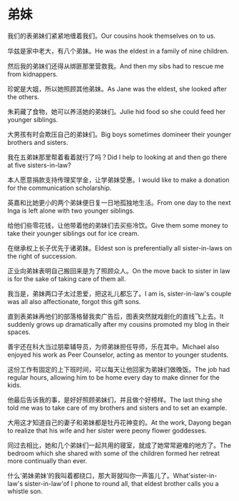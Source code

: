# 弟妹

<p><span class="chinese">我们的表弟妹们紧紧地缠着我们。</span><span class="english">Our cousins hook themselves on to us.</span></p>

<p><span class="chinese">华兹是家中老大，有八个弟妹。</span><span class="english">He was the eldest in a family of nine children.</span></p>

<p><span class="chinese">然后我的弟妹们还得从绑匪那里营救我。</span><span class="english">And then my sibs had to rescue me from kidnappers.</span></p>

<p><span class="chinese">珍妮是大姐，所以她照顾其他弟妹。</span><span class="english">As Jane was the eldest, she looked after the others.</span></p>

<p><span class="chinese">朱莉藏了食物，她可以养活她的弟妹们。</span><span class="english">Julie hid food so she could feed her younger siblings.</span></p>

<p><span class="chinese">大男孩有时会欺压自己的弟妹们。</span><span class="english">Big boys sometimes domineer their younger brothers and sisters.</span></p>

<p><span class="chinese">我在五弟妹那里帮着看着就行了吗？</span><span class="english">Did I help to looking at and then go there at five sisters-in-law?</span></p>

<p><span class="chinese">本人愿意捐款支持传理奖学金，让学弟妹受惠。</span><span class="english">I would like to make a donation for the communication scholarship.</span></p>

<p><span class="chinese">英嘉和比她更小的两个弟妹便日复一日地孤独地生活。</span><span class="english">From one day to the next Inga is left alone with two younger siblings.</span></p>

<p><span class="chinese">给他们些零花钱，让他带着他的弟妹们去买些冷饮。</span><span class="english">Give them some money to take their younger siblings out for ice cream.</span></p>

<p><span class="chinese">在继承权上长子优先于诸弟妹。</span><span class="english">Eldest son is preferentially all sister-in-laws on the right of succession.</span></p>

<p><span class="chinese">正业向弟妹表明自己搬回来是为了照顾众人。</span><span class="english">On the move back to sister in law is for the sake of taking care of them all.</span></p>

<p><span class="chinese">我当是，弟妹两口子太过恩爱，把这礼儿都忘了。</span><span class="english">I am is, sister-in-law's couple was all also affectionate, forgot this gift sons.</span></p>

<p><span class="chinese">直到表弟妹再他们的部落格替我卖广告后，图表突然就戏剧化的直线飞上去。</span><span class="english">It suddenly grows up dramatically after my cousins promoted my blog in their spaces.</span></p>

<p><span class="chinese">善宇还在科大当过朋辈辅导员，为师弟妹担任导师，乐在其中。</span><span class="english">Michael also enjoyed his work as Peer Counselor, acting as mentor to younger students.</span></p>

<p><span class="chinese">这份工作有固定的上下班时间，可以每天让他回家为弟妹们做晚饭。</span><span class="english">The job had regular hours, allowing him to be home every day to make dinner for the kids.</span></p>

<p><span class="chinese">他最后告诉我的事，是好好照顾弟妹们，并且做个好榜样。</span><span class="english">The last thing she told me was to take care of my brothers and sisters and to set an example.</span></p>

<p><span class="chinese">大用这才知道自己的妻子和弟妹都是牡丹花神变的。</span><span class="english">At the work, Dayong began to realize that his wife and her sister were peony flower goddesses.</span></p>

<p><span class="chinese">同过去相比，她和几个弟妹们一起共用的寝室，就成了她常常避难的地方了。</span><span class="english">The bedroom which she shared with some of the children formed her retreat more continually than ever.</span></p>

<p><span class="chinese">什么‘弟妹弟妹’的我叫着都绕口，那大哥就叫你一声笛儿了。</span><span class="english">What'sister-in-law's sister-in-law'of I phone to round all, that eldest brother calls you a whistle son.</span></p>

